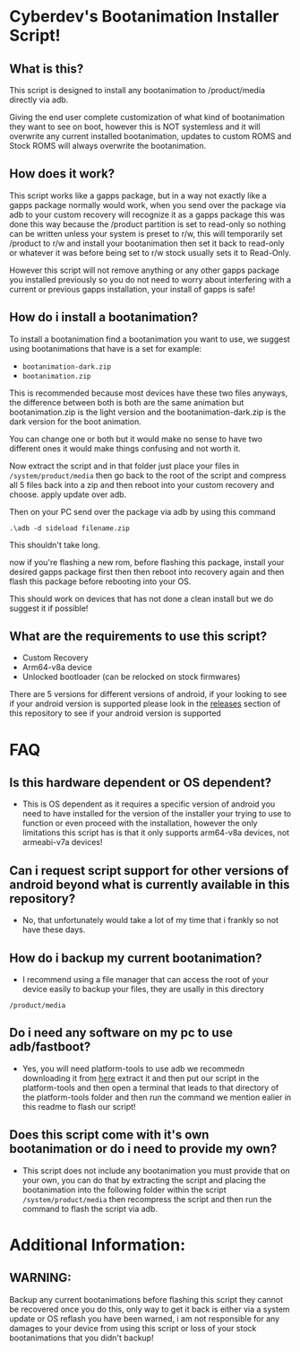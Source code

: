 # Cyberdev's Bootanimation Installer Script!

## What is this?
This script is designed to install any bootanimation to /product/media directly via adb.

Giving the end user complete customization of what kind of bootanimation they want to see on boot, however this is NOT systemless and it will overwrite any current installed bootanimation, updates to custom ROMS and Stock ROMS will always overwrite the bootanimation.


## How does it work?
This script works like a gapps package, but in a way not exactly like a gapps package normally would work, when you send over the package via adb to your custom recovery will recognize it as a gapps package this was done this way because the /product partition is set to read-only so nothing can be written unless your system is preset to r/w, this will temporarily set /product to r/w and install your bootanimation then set it back to read-only or whatever it was before being set to r/w stock usually sets it to Read-Only.

However this script will not remove anything or any other gapps package you installed previously so you do not need to worry about interfering with a current or previous gapps installation, your install of gapps is safe!


## How do i install a bootanimation?
To install a bootanimation find a bootanimation you want to use, we suggest using bootanimations that have is a set for example:

- `bootanimation-dark.zip`
- `bootanimation.zip`

This is recommended because most devices have these two files anyways, the difference between both is both are the same animation but bootanimation.zip is the light version and the bootanimation-dark.zip is the dark version for the boot animation.

You can change one or both but it would make no sense to have two different ones it would make things confusing and not worth it.

Now extract the script and in that folder just place your files in `/system/product/media` then go back to the root of the script and compress all 5 files back into a zip and then reboot into your custom recovery and choose. apply update over adb.

Then on your PC send over the package via adb by using this command

`.\adb -d sideload filename.zip`

This shouldn't take long.

now if you're flashing a new rom, before flashing this package, install your desired gapps package first then then reboot into recovery again and then flash this package before rebooting into your OS.

This should work on devices that has not done a clean install but we do suggest it if possible!

## What are the requirements to use this script?
- Custom Recovery
- Arm64-v8a device
- Unlocked bootloader (can be relocked on stock firmwares)

There are 5 versions for different versions of android, if your looking to see if your android version is supported please look in the [releases](https://github.com/PS2ClassicsVault/Cyberdev-s-Bootanimation-Installer-Script/releases) section of this repository to see if your android version is supported

# FAQ

## Is this hardware dependent or OS dependent?
- This is OS dependent as it requires a specific version of android you need to have installed for the version of the installer your trying to use to function or even proceed with the installation, however the only limitations this script has is that it only supports arm64-v8a devices, not armeabi-v7a devices!

## Can i request script support for other versions of android beyond what is currently available in this repository?
- No, that unfortunately would take a lot of my time that i frankly so not have these days.

## How do i backup my current bootanimation?
- I recommend using a file manager that can access the root of your device easily to backup your files, they are usally in this directory

`/product/media`

## Do i need any software on my pc to use adb/fastboot?
- Yes, you will need platform-tools to use adb we recommedn downloading it from [here](https://technastic.com/android-sdk-platform-tools-download/) extract it and then put our script in the platform-tools and then open a terminal that leads to that directory of the platform-tools folder and then run the command we mention ealier in this readme to flash our script!

## Does this script come with it's own bootanimation or do i need to provide my own?
- This script does not include any bootanimation you must provide that on your own, you can do that by extracting the script and placing the bootanimation into the following folder within the script `/system/product/media` then recompress the script and then run the command to flash the script via adb.

# Additional Information:

## WARNING:
Backup any current bootanimations before flashing this script they cannot be recovered once you do this, only way to get it back is either via a system update or OS reflash you have been warned, i am not responsible for any damages to your device from using this script or loss of your stock bootanimations that you didn't backup!



